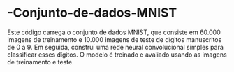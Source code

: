 # -Conjunto-de-dados-MNIST
Este código carrega o conjunto de dados MNIST, que consiste em 60.000 imagens de treinamento e 10.000 imagens de teste de dígitos manuscritos de 0 a 9. Em seguida, construí uma rede neural convolucional simples para classificar esses dígitos. O modelo é treinado e avaliado usando as imagens de treinamento e teste.
